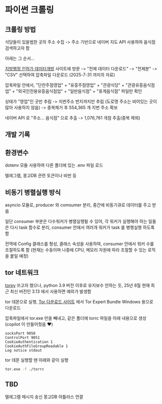# 파이썬 크롤링

## 크롤링 방법

식당들이 있을법한 곳의 주소 수집 -> 주소 기반으로 네이버 지도 API 사용하여 음식점 검색하고자 함

아래는 그 순서...

[지방행정 인허가 데이터개방](https://www.localdata.go.kr/devcenter/dataDown.do?menuNo=20001) 사이트에 방문 -> "전체 데이터 다운로드" -> "전체분" -> "CSV" 선택하여 압축파일 다운로드 (2025-7-31 까지의 자료)

압축파일 안에서, "단란주점영업" + "유흥주점영업" + "관광식당" + "관광유흥음식점업" + "외국인전용유흥음식점업" + "일반음식점" + "휴게음식점" 파일만 확인

상태가 "영업"인 곳만 추림 -> 지번주소 번지까지만 추림 (도로명 주소는 비어있는 곳이 많아 사용하지 않음) -> 중복제거 후 554,365 개 지번 주소 확보

네이버 API 로 "주소... 음식점" 으로 추출 -> 1,076,761 개점 추출(중복 제외)







## 개발 기록

## 환경변수

dotenv 모듈 사용하여 다른 폴더에 있는 .env 파일 로드

텔레그램, 몽고DB 관련 토큰이나 비번 등


## 비동기 병렬실행 방식

asyncio 모듈로, producer 와 comsumer 분리, 중간에 비동기큐로 데이터를 주고 받음

일단 consumer 부분은 다수워커가 병렬실행될 수 있어, 각 워커가 실행해야 하는 일들은 다시 task 함수로 분리, consumer 안에서 여러개 워커가 task 를 병행실행 하도록 함

전역에 Config 클래스를 형성, 클래스 속성을 사용하여, consumer 안에서 워커 수를 조절하도록 함 (현재는 수동이며 나중에 CPU, 메모리 자원에 따라 조절할 수 있는 로직을 붙일 예정)



## tor 네트워크

[torpy](https://pypi.org/project/torpy/) 쓰고자 했으나, python 3.9 버전 이후로 유지보수 안하는 듯, 25년 8월 현재 최근 최신 버전인 3.13 에서 사용하면 예외가 발생함

tor 데몬으로 실행, [Tor 다운로드 사이트](https://www.torproject.org/download/tor/) 에서 Tor Expert Bundle Windows 용으로 다운로드

압축파일에서 tor.exe 만을 빼내고, 같은 폴더에 torrc 파일을 아래 내용으로 생성 (copilot 이 만들어줬음 ❤)

```plaintext
socksPort 9050
ControlPort 9051
CookieAuthentication 1
CookieAuthFileGroupReadable 1
Log notice stdout
```

tor 데몬 실행할 땐 아래와 같이 실행

```bash
tor.exe -f ./torrc
```

## TBD

텔레그램 메시지 송신
몽고DB 아틀라스 연결
